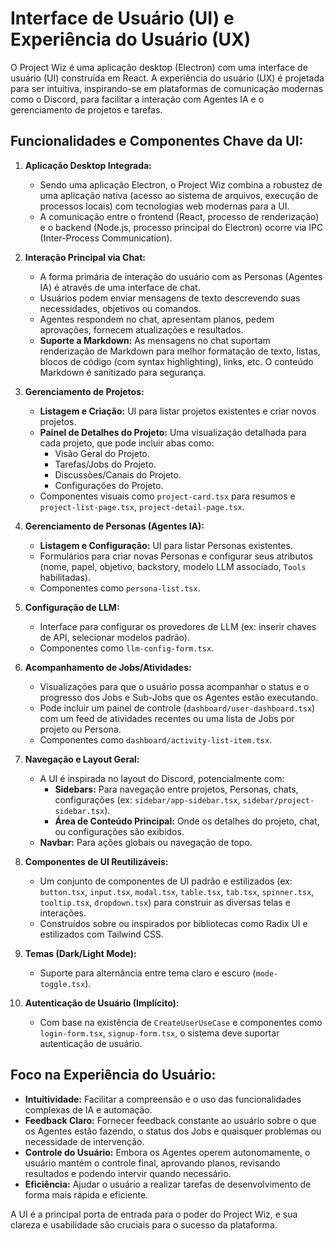 # Interface de Usuário (UI) e Experiência do Usuário (UX)

O Project Wiz é uma aplicação desktop (Electron) com uma interface de usuário (UI) construída em React. A experiência do usuário (UX) é projetada para ser intuitiva, inspirando-se em plataformas de comunicação modernas como o Discord, para facilitar a interação com Agentes IA e o gerenciamento de projetos e tarefas.

## Funcionalidades e Componentes Chave da UI:

1.  **Aplicação Desktop Integrada:**
    *   Sendo uma aplicação Electron, o Project Wiz combina a robustez de uma aplicação nativa (acesso ao sistema de arquivos, execução de processos locais) com tecnologias web modernas para a UI.
    *   A comunicação entre o frontend (React, processo de renderização) e o backend (Node.js, processo principal do Electron) ocorre via IPC (Inter-Process Communication).

2.  **Interação Principal via Chat:**
    *   A forma primária de interação do usuário com as Personas (Agentes IA) é através de uma interface de chat.
    *   Usuários podem enviar mensagens de texto descrevendo suas necessidades, objetivos ou comandos.
    *   Agentes respondem no chat, apresentam planos, pedem aprovações, fornecem atualizações e resultados.
    *   **Suporte a Markdown:** As mensagens no chat suportam renderização de Markdown para melhor formatação de texto, listas, blocos de código (com syntax highlighting), links, etc. O conteúdo Markdown é sanitizado para segurança.

3.  **Gerenciamento de Projetos:**
    *   **Listagem e Criação:** UI para listar projetos existentes e criar novos projetos.
    *   **Painel de Detalhes do Projeto:** Uma visualização detalhada para cada projeto, que pode incluir abas como:
        *   Visão Geral do Projeto.
        *   Tarefas/Jobs do Projeto.
        *   Discussões/Canais do Projeto.
        *   Configurações do Projeto.
    *   Componentes visuais como `project-card.tsx` para resumos e `project-list-page.tsx`, `project-detail-page.tsx`.

4.  **Gerenciamento de Personas (Agentes IA):**
    *   **Listagem e Configuração:** UI para listar Personas existentes.
    *   Formulários para criar novas Personas e configurar seus atributos (nome, papel, objetivo, backstory, modelo LLM associado, `Tools` habilitadas).
    *   Componentes como `persona-list.tsx`.

5.  **Configuração de LLM:**
    *   Interface para configurar os provedores de LLM (ex: inserir chaves de API, selecionar modelos padrão).
    *   Componentes como `llm-config-form.tsx`.

6.  **Acompanhamento de Jobs/Atividades:**
    *   Visualizações para que o usuário possa acompanhar o status e o progresso dos Jobs e Sub-Jobs que os Agentes estão executando.
    *   Pode incluir um painel de controle (`dashboard/user-dashboard.tsx`) com um feed de atividades recentes ou uma lista de Jobs por projeto ou Persona.
    *   Componentes como `dashboard/activity-list-item.tsx`.

7.  **Navegação e Layout Geral:**
    *   A UI é inspirada no layout do Discord, potencialmente com:
        *   **Sidebars:** Para navegação entre projetos, Personas, chats, configurações (ex: `sidebar/app-sidebar.tsx`, `sidebar/project-sidebar.tsx`).
        *   **Área de Conteúdo Principal:** Onde os detalhes do projeto, chat, ou configurações são exibidos.
    *   **Navbar:** Para ações globais ou navegação de topo.

8.  **Componentes de UI Reutilizáveis:**
    *   Um conjunto de componentes de UI padrão e estilizados (ex: `button.tsx`, `input.tsx`, `modal.tsx`, `table.tsx`, `tab.tsx`, `spinner.tsx`, `tooltip.tsx`, `dropdown.tsx`) para construir as diversas telas e interações.
    *   Construídos sobre ou inspirados por bibliotecas como Radix UI e estilizados com Tailwind CSS.

9.  **Temas (Dark/Light Mode):**
    *   Suporte para alternância entre tema claro e escuro (`mode-toggle.tsx`).

10. **Autenticação de Usuário (Implícito):**
    *   Com base na existência de `CreateUserUseCase` e componentes como `login-form.tsx`, `signup-form.tsx`, o sistema deve suportar autenticação de usuário.

## Foco na Experiência do Usuário:

*   **Intuitividade:** Facilitar a compreensão e o uso das funcionalidades complexas de IA e automação.
*   **Feedback Claro:** Fornecer feedback constante ao usuário sobre o que os Agentes estão fazendo, o status dos Jobs e quaisquer problemas ou necessidade de intervenção.
*   **Controle do Usuário:** Embora os Agentes operem autonomamente, o usuário mantém o controle final, aprovando planos, revisando resultados e podendo intervir quando necessário.
*   **Eficiência:** Ajudar o usuário a realizar tarefas de desenvolvimento de forma mais rápida e eficiente.

A UI é a principal porta de entrada para o poder do Project Wiz, e sua clareza e usabilidade são cruciais para o sucesso da plataforma.
